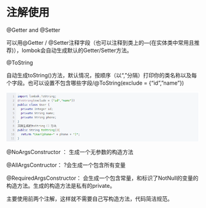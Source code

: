 # 注解使用

@Getter and @Setter

可以用@Getter / @Setter注释字段（也可以注释到类上的—\(在实体类中常用且推荐\)），lombok会自动生成默认的Getter/Setter方法。

@ToString

自动生成toString\(\)方法，默认情况，按顺序（以“,”分隔）打印你的类名称以及每个字段。也可以设置不包含哪些字段/@ToString\(exclude = {“id”,”name”}\)

![](/assets/lombok.png)

@NoArgsConstructor ： 生成一个无参数的构造方法

@AllArgsContructor： ?会生成一个包含所有变量

@RequiredArgsConstructor： 会生成一个包含常量，和标识了NotNull的变量的构造方法。生成的构造方法是私有的private。

主要使用前两个注解，这样就不需要自己写构造方法，代码简洁规范。

